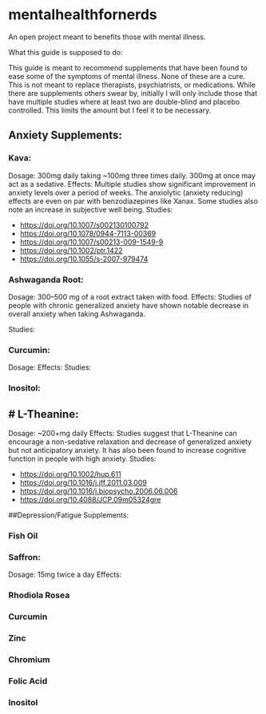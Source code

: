 # mentalhealthfornerds
An open project meant to benefits those with mental illness.

What this guide is supposed to do: 

This guide is meant to recommend supplements that have been found to ease some of the symptoms of mental illness. None of these are a cure. This is not meant to replace therapists, psychiatrists, or medications. While there are supplements others swear by, initially I will only include those that have multiple studies where at least two are double-blind and placebo controlled. This limits the amount but I feel it to be necessary. 


## Anxiety Supplements:

###  Kava:
  Dosage: 300mg daily taking ~100mg three times daily. 300mg at once may act as a sedative.
  Effects: Multiple studies show significant improvement in anxiety levels over a period of weeks. The anxiolytic (anxiety reducing) effects are even on par with benzodiazepines like Xanax. Some studies also note an increase in subjective well being.
  Studies:
  - https://doi.org/10.1007/s002130100792
  - https://doi.org/10.1078/0944-7113-00369
  - https://doi.org/10.1007/s00213-009-1549-9
  - https://doi.org/10.1002/ptr.1422
  - https://doi.org/10.1055/s-2007-979474
  

###  Ashwaganda Root:
  Dosage: 300–500 mg of a root extract taken with food.
  Effects: Studies of people with chronic generalized anxiety have shown notable decrease in overall anxiety when taking   Ashwaganda. 
  
  Studies:

###  Curcumin:
  Dosage:
  Effects:
  Studies:

###  Inositol:



## # L-Theanine:
  Dosage: ~200+mg daily
  Effects: Studies suggest that L-Theanine can encourage a non-sedative relaxation and decrease of generalized anxiety but not anticipatory anxiety. It has also been found to increase cognitive function in people with high anxiety. 
  Studies:
  - https://doi.org/10.1002/hup.611
  - https://doi.org/10.1016/j.jff.2011.03.009
  - https://doi.org/10.1016/j.biopsycho.2006.06.006
  - https://doi.org/10.4088/JCP.09m05324gre

	

##Depression/Fatigue Supplements:

### Fish Oil


### Saffron: 
Dosage: 15mg twice a day
Effects: 

### Rhodiola Rosea

### Curcumin

### Zinc

### Chromium

### Folic Acid

### Inositol
